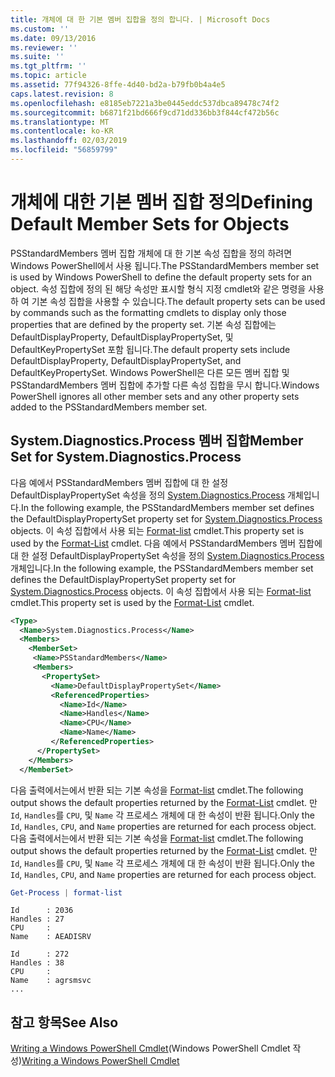 ```yaml
---
title: 개체에 대 한 기본 멤버 집합을 정의 합니다. | Microsoft Docs
ms.custom: ''
ms.date: 09/13/2016
ms.reviewer: ''
ms.suite: ''
ms.tgt_pltfrm: ''
ms.topic: article
ms.assetid: 77f94326-8ffe-4d40-bd2a-b79fb0b4a4e5
caps.latest.revision: 8
ms.openlocfilehash: e8185eb7221a3be0445eddc537dbca89478c74f2
ms.sourcegitcommit: b6871f21bd666f9cd71dd336bb3f844cf472b56c
ms.translationtype: MT
ms.contentlocale: ko-KR
ms.lasthandoff: 02/03/2019
ms.locfileid: "56859799"
---
```

# <a name="defining-default-member-sets-for-objects"></a><span data-ttu-id="59170-102">개체에 대한 기본 멤버 집합 정의</span><span class="sxs-lookup"><span data-stu-id="59170-102">Defining Default Member Sets for Objects</span></span>

<span data-ttu-id="59170-103">PSStandardMembers 멤버 집합 개체에 대 한 기본 속성 집합을 정의 하려면 Windows PowerShell에서 사용 됩니다.</span><span class="sxs-lookup"><span data-stu-id="59170-103">The PSStandardMembers member set is used by Windows PowerShell to define the default property sets for an object.</span></span> <span data-ttu-id="59170-104">속성 집합에 정의 된 해당 속성만 표시할 형식 지정 cmdlet와 같은 명령을 사용 하 여 기본 속성 집합을 사용할 수 있습니다.</span><span class="sxs-lookup"><span data-stu-id="59170-104">The default property sets can be used by commands such as the formatting cmdlets to display only those properties that are defined by the property set.</span></span> <span data-ttu-id="59170-105">기본 속성 집합에는 DefaultDisplayProperty, DefaultDisplayPropertySet, 및 DefaultKeyPropertySet 포함 됩니다.</span><span class="sxs-lookup"><span data-stu-id="59170-105">The default property sets include DefaultDisplayProperty, DefaultDisplayPropertySet, and DefaultKeyPropertySet.</span></span> <span data-ttu-id="59170-106">Windows PowerShell은 다른 모든 멤버 집합 및 PSStandardMembers 멤버 집합에 추가할 다른 속성 집합을 무시 합니다.</span><span class="sxs-lookup"><span data-stu-id="59170-106">Windows PowerShell ignores all other member sets and any other property sets added to the PSStandardMembers member set.</span></span>

## <a name="member-set-for-systemdiagnosticsprocess"></a><span data-ttu-id="59170-107">System.Diagnostics.Process 멤버 집합</span><span class="sxs-lookup"><span data-stu-id="59170-107">Member Set for System.Diagnostics.Process</span></span>

<span data-ttu-id="59170-108">다음 예에서 PSStandardMembers 멤버 집합에 대 한 설정 DefaultDisplayPropertySet 속성을 정의 [System.Diagnostics.Process](/dotnet/api/System.Diagnostics.Process) 개체입니다.</span><span class="sxs-lookup"><span data-stu-id="59170-108">In the following example, the PSStandardMembers member set defines the DefaultDisplayPropertySet property set for [System.Diagnostics.Process](/dotnet/api/System.Diagnostics.Process) objects.</span></span> <span data-ttu-id="59170-109">이 속성 집합에서 사용 되는 [Format-list](/powershell/module/Microsoft.PowerShell.Utility/Format-List) cmdlet.</span><span class="sxs-lookup"><span data-stu-id="59170-109">This property set is used by the [Format-List](/powershell/module/Microsoft.PowerShell.Utility/Format-List) cmdlet.</span></span>
<span data-ttu-id="59170-110">다음 예에서 PSStandardMembers 멤버 집합에 대 한 설정 DefaultDisplayPropertySet 속성을 정의 [System.Diagnostics.Process](/dotnet/api/System.Diagnostics.Process) 개체입니다.</span><span class="sxs-lookup"><span data-stu-id="59170-110">In the following example, the PSStandardMembers member set defines the DefaultDisplayPropertySet property set for [System.Diagnostics.Process](/dotnet/api/System.Diagnostics.Process) objects.</span></span> <span data-ttu-id="59170-111">이 속성 집합에서 사용 되는 [Format-list](/powershell/module/Microsoft.PowerShell.Utility/Format-List) cmdlet.</span><span class="sxs-lookup"><span data-stu-id="59170-111">This property set is used by the [Format-List](/powershell/module/Microsoft.PowerShell.Utility/Format-List) cmdlet.</span></span>

```xml
<Type>
  <Name>System.Diagnostics.Process</Name>
  <Members>
    <MemberSet>
     <Name>PSStandardMembers</Name>
     <Members>
       <PropertySet>
         <Name>DefaultDisplayPropertySet</Name>
         <ReferencedProperties>
           <Name>Id</Name>
           <Name>Handles</Name>
           <Name>CPU</Name>
           <Name>Name</Name>
         </ReferencedProperties>
      </PropertySet>
    </Members>
  </MemberSet>
```

<span data-ttu-id="59170-112">다음 출력에서는에서 반환 되는 기본 속성을 [Format-list](/powershell/module/Microsoft.PowerShell.Utility/Format-List) cmdlet.</span><span class="sxs-lookup"><span data-stu-id="59170-112">The following output shows the default properties returned by the [Format-List](/powershell/module/Microsoft.PowerShell.Utility/Format-List) cmdlet.</span></span> <span data-ttu-id="59170-113">만 `Id`, `Handles`를 `CPU`, 및 `Name` 각 프로세스 개체에 대 한 속성이 반환 됩니다.</span><span class="sxs-lookup"><span data-stu-id="59170-113">Only the `Id`, `Handles`, `CPU`, and `Name` properties are returned for each process object.</span></span>
<span data-ttu-id="59170-114">다음 출력에서는에서 반환 되는 기본 속성을 [Format-list](/powershell/module/Microsoft.PowerShell.Utility/Format-List) cmdlet.</span><span class="sxs-lookup"><span data-stu-id="59170-114">The following output shows the default properties returned by the [Format-List](/powershell/module/Microsoft.PowerShell.Utility/Format-List) cmdlet.</span></span> <span data-ttu-id="59170-115">만 `Id`, `Handles`를 `CPU`, 및 `Name` 각 프로세스 개체에 대 한 속성이 반환 됩니다.</span><span class="sxs-lookup"><span data-stu-id="59170-115">Only the `Id`, `Handles`, `CPU`, and `Name` properties are returned for each process object.</span></span>

```powershell
Get-Process | format-list
```

```output
Id      : 2036
Handles : 27
CPU     :
Name    : AEADISRV

Id      : 272
Handles : 38
CPU     :
Name    : agrsmsvc
...
```

## <a name="see-also"></a><span data-ttu-id="59170-116">참고 항목</span><span class="sxs-lookup"><span data-stu-id="59170-116">See Also</span></span>

<span data-ttu-id="59170-117">[Writing a Windows PowerShell Cmdlet](./writing-a-windows-powershell-cmdlet.md)(Windows PowerShell Cmdlet 작성)</span><span class="sxs-lookup"><span data-stu-id="59170-117">[Writing a Windows PowerShell Cmdlet](./writing-a-windows-powershell-cmdlet.md)</span></span>
